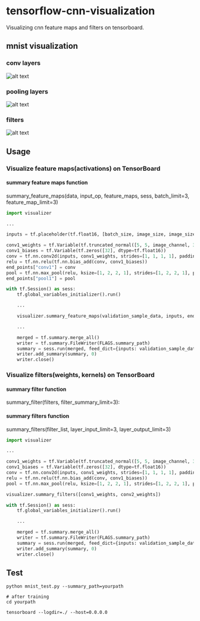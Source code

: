 # tensorflow-cnn-visualization
Visualizing cnn feature maps and filters on tensorboard.

## mnist visualization

### conv layers
![alt text](https://raw.githubusercontent.com/jireh-father/tensorflow-cnn-visualization/master/img/feature_map_visualization_conv.jpg)

### pooling layers
![alt text](https://raw.githubusercontent.com/jireh-father/tensorflow-cnn-visualization/master/img/feature_map_visualization_pooling.jpg)

### filters
![alt text](https://raw.githubusercontent.com/jireh-father/tensorflow-cnn-visualization/master/img/filter_visualization.jpg)


## Usage

### Visualize feature maps(activations) on TensorBoard

#### summary feature maps function
summary_feature_maps(data, input_op, feature_maps, sess, batch_limit=3, feature_map_limit=3)

```python
import visualizer

...

inputs = tf.placeholder(tf.float16, [batch_size, image_size, image_size, image_channel])

conv1_weights = tf.Variable(tf.truncated_normal([5, 5, image_channel, 32], stddev=0.1, dtype=tf.float16))
conv1_biases = tf.Variable(tf.zeros([32], dtype=tf.float16))
conv = tf.nn.conv2d(inputs, conv1_weights, strides=[1, 1, 1, 1], padding='SAME')
relu = tf.nn.relu(tf.nn.bias_add(conv, conv1_biases))
end_points["conv1"] = conv
pool = tf.nn.max_pool(relu, ksize=[1, 2, 2, 1], strides=[1, 2, 2, 1], padding='SAME')
end_points["pool1"] = pool

with tf.Session() as sess:
    tf.global_variables_initializer().run()

    ...

    visualizer.summary_feature_maps(validation_sample_data, inputs, end_points, sess)

    ...

    merged = tf.summary.merge_all()
    writer = tf.summary.FileWriter(FLAGS.summary_path)
    summary = sess.run(merged, feed_dict={inputs: validation_sample_data})
    writer.add_summary(summary, 0)
    writer.close()
```

### Visualize filters(weights, kernels) on TensorBoard

#### summary filter function
summary_filter(filters, filter_summary_limit=3):

#### summary filters function
summary_filters(filter_list, layer_input_limit=3, layer_output_limit=3)

```python
import visualizer

...

conv1_weights = tf.Variable(tf.truncated_normal([5, 5, image_channel, 32], stddev=0.1, dtype=tf.float16))
conv1_biases = tf.Variable(tf.zeros([32], dtype=tf.float16))
conv = tf.nn.conv2d(inputs, conv1_weights, strides=[1, 1, 1, 1], padding='SAME')
relu = tf.nn.relu(tf.nn.bias_add(conv, conv1_biases))
pool = tf.nn.max_pool(relu, ksize=[1, 2, 2, 1], strides=[1, 2, 2, 1], padding='SAME')

visualizer.summary_filters([conv1_weights, conv2_weights])

with tf.Session() as sess:
    tf.global_variables_initializer().run()

    ...

    merged = tf.summary.merge_all()
    writer = tf.summary.FileWriter(FLAGS.summary_path)
    summary = sess.run(merged, feed_dict={inputs: validation_sample_data})
    writer.add_summary(summary, 0)
    writer.close()
```


## Test

```shell
python mnist_test.py --summary_path=yourpath

# after training
cd yourpath

tensorboard --logdir=./ --host=0.0.0.0
```